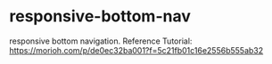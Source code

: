 # responsive-bottom-nav
responsive bottom navigation.  Reference Tutorial: https://morioh.com/p/de0ec32ba001?f=5c21fb01c16e2556b555ab32
